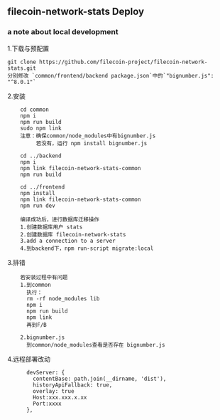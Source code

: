 ## filecoin-network-stats Deploy
### a note about local development

1.下载与预配置

    git clone https://github.com/filecoin-project/filecoin-network-stats.git
    分别修改 `common/frontend/backend package.json`中的`"bignumber.js": "^8.0.1"`    

2.安装

        cd common
        npm i 
        npm run build
        sudo npm link
        注意：确保common/node_modules中有bignumber.js
             若没有，运行 npm install bignumber.js
        
        cd ../backend
        npm i
        npm link filecoin-network-stats-common
        npm run build
        
        cd ../frontend
        npm install
        npm link filecoin-network-stats-common
        npm run dev
        
        编译成功后，进行数据库迁移操作
        1.创建数据库用户 stats
        2.创建数据库 filecoin-network-stats
        3.add a connection to a server
        4.到backend下，npm run-script migrate:local


3.排错

        若安装过程中有问题
        1.到common
          执行：
          rm -rf node_modules lib
          npm i
          npm run build
          npm link
          再到F/B
        
        2.bignumber.js
          到common/node_modules查看是否存在 bignumber.js
            
4.远程部署改动
        
          devServer: {
            contentBase: path.join(__dirname, 'dist'),
            historyApiFallback: true,
            overlay: true
            Host:xxx.xxx.x.xx
            Port:xxxx
          },


